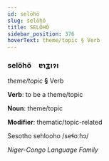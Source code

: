 ```yaml
---
id: selöhö
slug: selöhö
title: SELÖHÖ
sidebar_position: 376
hoverText: theme/topic § Verb
---
```


### selöhö&emsp;<span kind="abugida">ɐɿʓıɂı</span>

*theme/topic* **§** Verb

**Verb**: to be a theme/topic

**Noun**: theme/topic

**Modifier**: thematic/topic-related

Sesotho sehlooho /seɬoːɦɔ/

*Niger-Congo Language Family*